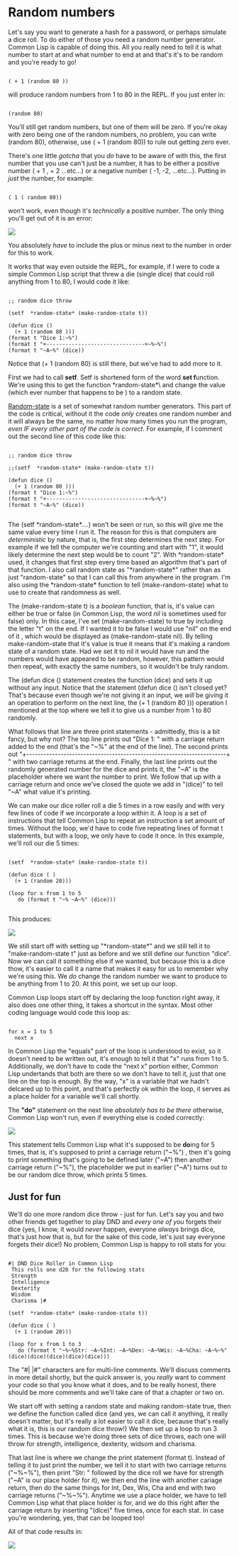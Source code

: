 # Random numbers

  Let's say you want to generate a hash for a password, or perhaps simulate a dice roll. To do either of those you need a random number generator. Common Lisp is capable of 
doing this. All you really need to tell it is what number to start at and what number to end at and that's it's to be random and you're ready to go!

```

( + 1 (random 80 ))

```

will produce random numbers from 1 to 80 in the REPL.  If you just enter in:

```

(random 80)

```

You'll still get random numbers, but one of them will be zero. If you're okay with zero being one of the random numbers, no problem, you can write (random 80), 
otherwise, use ( + 1 (random 80)) to rule out getting zero ever.

There's one little *gotcha* that you *do* have to be aware of with this, the first number that you use can't just be a number, it has to be either a positive number ( + 1
, + 2  ...etc...) or a negative number ( -1, -2, ...etc...).  Putting in *just* the number, for example:

```

( 1 ( random 80)) 

```
 
 won't work, even though it's *technically* a positive number. The only thing you'll get out of it is an error:
 
 
 
 <a href="rel"><img src="https://github.com/Vorlonhomeworld/BBCL/blob/main/images/random_error.jpg" ></a>
 
 You absolutely *have* to include the plus or minus next to the number in order for this to work.

  It works that way even outside the REPL, for example, if I were to code a simple Common Lisp script that threw a die (single dice) that could roll anything from 1 to 80,
I would code it like:  

```

;; random dice throw

(setf  *random-state* (make-random-state t))

(defun dice ()
  (+ 1 (random 80 )))
(format t "Dice 1:~%")
(format t "+-------------------------------+~%~%")
(format t "~A~%" (dice))

```

Notice that (+ 1 (random 80) is still there, but we've had to add more to it.

First we had to call **setf**. Setf is shortened form of the word **set f**unction. We're using this to get the function \*random-state*\ and change the value (which ever
number that happens to be ) to a random state.  

  [Random-state](https://quickref.common-lisp.net/random-state.html#Introduction) is a set of somewhat random number generators. This part of the code is critical, without it
the code *only* creates one random number and it will always be the same, no matter how many times you run the program, *even IF every other part of the code is correct*.
For example, if I comment out the second line of this code like this:

```

;; random dice throw

;;(setf  *random-state* (make-random-state t))

(defun dice ()
  (+ 1 (random 80 )))
(format t "Dice 1:~%")
(format t "+-------------------------------+~%~%")
(format t "~A~%" (dice))


```

  The (setf \*random-state\*....) won't be seen or run, so this will give me the same value every time I run it. The reason for this is that computers are *deterministic* by 
nature, that is, the first step determines the next step. For example if we tell the computer we're counting and start with "1", it would likely determine the next step would 
be to count "2".  With \*random-state\* used, it changes that first step every time based an algorithm  that's part of that function. I also call random state as 
"\*random-state\*" rather than as just "random-state" so that I can call this from anywhere in the program. I'm also using the \*random-state\* function to tell 
(make-random-state) what to use to create that randomness as well.

  The (make-random-state t) is a *boolean* function, that is, it's value can either be true or false (in Common Lisp, the word *nil* is sometimes used for false) only.
In this case, I've set (make-random-state) to true by including the letter "t" on the end. If I wanted it to be false I would use "nil" on the end of it , which would 
be displayed as (make-random-state nil). By telling make-random-state that it's value is true it means that it's making a random state of a random state. Had we set it to nil 
it would have run and the numbers would have appeared to be random, however, this pattern would then repeat, with exactly the same numbers, so it wouldn't be truly random.

  The (defun dice ()  statement  creates the function (dice) and sets it up without any input. Notice that the statement (defun dice () isn't closed yet? That's because even
though we're not giving it an input, we *will* be giving it an operation to perform on the next line, the (+ 1 (random 80 ))) operation I mentioned at the top where
we tell it to give us a number from 1 to 80 randomly. 

  What follows that line are three print statements - admittedly, this is a bit fancy, but why not?  The top line prints out  "Dice 1: " with a carriage return added to the
end (that's the "~%" at the end of the line). The second prints out "+----------------------------------------------------------------------+ " with two carriage returns at 
the end. Finally, the last line prints out the randomly generated number for the dice and prints it, the "~A" is the placeholder where we want the number to print. We 
follow that up with a carriage return and once we've closed the quote we add in "(dice)" to tell "~A" what value it's printing.

  We can make our dice roller roll a die 5 times in a row easily and with very few lines of code if we incorporate a loop within it.  A loop is a set of instructions that tell
Common Lisp to repeat an instruction a set amount of times. Without the loop, we'd have to code five repeating lines of format t statements, but with a loop, we only have to 
code it once.  In this example, we'll roll our die 5 times:

```

(setf  *random-state* (make-random-state t))

(defun dice ( )
  (+ 1 (random 20)))

(loop for x from 1 to 5
   do (format t "~% ~A~%" (dice)))


```

This produces:

<a href="rel"><img src="https://github.com/Vorlonhomeworld/BBCL/blob/main/images/dice_throw.jpg" ></a>

  We still start off with setting up "\*random-state\*" and  we still tell it to "make-random-state t" just as before and we still define our function "dice". Now we can call it
something else if we wanted, but because this is a dice thow, it's easier to call it a name that makes it easy for us to remember why we're using this. We *do* change the random
number we want to produce to be anything from 1 to 20. At this point, we set up our loop.

  Common Lisp loops start off by declaring the loop function right away, it also does one other thing, it takes a shortcut in the syntax. Most other coding language would
code this loop as:

```

for x = 1 to 5
  next x

```

In Common Lisp the "equals" part of the loop is understood to exist, so it doesn't need to be written out, it's enough to tell it that "x" runs from 1 to 5. Additionally, we 
don't have to code the "next x" portion either, Common Lisp undertands that both are there so we don't have to tell it, just that one line on the top is enough. By the way,
"x" is a variable that we hadn't delcared up to this point, and that's perfectly ok within the loop, it serves as a place holder for a variable we'll call shortly.


  The **"do"** statement on the next line *absolutely has to be there* otherwise, Common Lisp won't run, even if everything else is coded correctly:
  
  
  
  
 <a href="rel"> <img src="https://github.com/Vorlonhomeworld/BBCL/blob/main/images/loop_error.jpg" > </a>
  
  
  
  This statement tells Common Lisp what it's supposed to be **do**ing for 5 times, that is, it's supposed to print a carriage return ("~%") , then it's going to print 
something that's going to be defined later ("\~A") then another carriage return ("\~%"), the placeholder we put in earlier ("\~A") turns out to be our random dice throw, 
which prints 5 times.


  
## Just for fun 

We'll do one more random dice throw - just for fun.  Let's say you and two other friends get together to play DND and *every one of you* forgets their dice (yes, I know, 
it would *never* happen, everyone *always* brings dice, that's just how that is, but for the sake of this code, let's just say everyone forgets their dice!)  No problem, 
Common Lisp is happy to roll stats for you:

```

#| DND Dice Roller in Common Lisp
 This rolls one d20 for the following stats
 Strength
 Intelligence
 Dexterity
 Wisdom
 Charisma |#

(setf  *random-state* (make-random-state t))

(defun dice ( )
  (+ 1 (random 20)))

(loop for x from 1 to 3
   do (format t "~%~%Str: ~A~%Int: ~A~%Dex: ~A~%Wis: ~A~%Cha: ~A~%~%" (dice)(dice)(dice)(dice)(dice)))

```

The "#|   |#" characters are for multi-line comments.   We'll discuss comments in more detail shortly, but the quick answer is, you *really* want to 
comment your code so that you know what it does, and to be really honest, there should be more comments and we'll take care of that a chapter or two on.

We start off with setting a random state and making random-state true, then we define the function called dice (and yes, we can call it anything, it really doesn't matter,
but it's really a lot easier to call it dice, because that's really what it is, this is our random dice throw!)   We then set up a loop to run 3 times. This is because we're 
doing three sets of dice throws, each one will throw for strength, intelligence, dexterity, widsom and charisma.

That last line is where we change the print statement (format t). Instead of telling it to just print the number, we tell it to start with two carriage returns ("\~%\~%"),
then print "Str: " followed by the dice roll we have for strength ("\~A" is our place holder for it), we then end the line with another cariage return, then 
do the same things for Int, Dex, Wis, Cha and end with two carriage returns ("\~%\~%"). Anytime we use a place holder, we have to tell Common Lisp what that place holder
is for, and we do this right after the carriage return by inserting "(dice)"  five times, once for each stat. In case you're wondering, yes, that can be looped too!

All of that code results in:


<a href="rel"> <img src="https://github.com/Vorlonhomeworld/BBCL/blob/main/images/dnd_dice.jpg" > </a>

